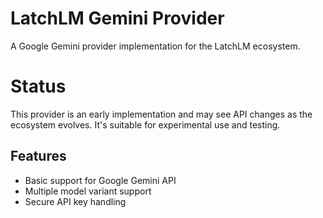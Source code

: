 # LatchLM Gemini Provider

A Google Gemini provider implementation for the LatchLM ecosystem.

# Status

This provider is an early implementation and may see API changes as the ecosystem evolves. It's suitable for experimental use and testing.

## Features

- Basic support for Google Gemini API
- Multiple model variant support
- Secure API key handling

